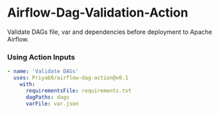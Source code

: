 # Airflow-Dag-Validation-Action

Validate DAGs file, var and dependencies before deployment to Apache Airflow.

### Using Action Inputs
```yml
- name: 'Validate DAGs'
  uses: Priyab0/airflow-dag-action@v0.1
    with:
      requirementsFile: requirements.txt
      dagPaths: dags
      varFile: var.json
```
